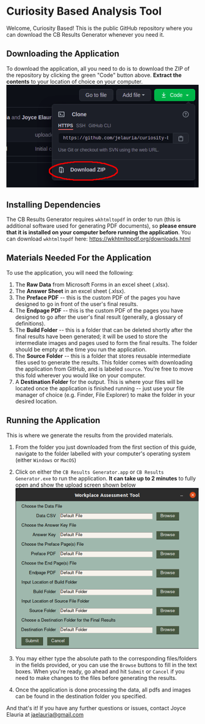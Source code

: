 # Curiosity Based Analysis Tool

Welcome, Curiosity Based! This is the public GitHub repository where you can download the CB Results Generator whenever you need it.

## Downloading the Application
To download the application, all you need to do is to download the ZIP of the repository by clicking the green "Code" button above. **Extract the contents** to your location of choice on your computer.
![A screenshot of the button you need to click to download the application](./imgs/git.png)

## Installing Dependencies
The CB Results Generator requires `wkhtmltopdf` in order to run (this is additional software used for generating PDF documents), so **please ensure that it is installed on your computer before running the application**. You can download `wkhtmltopdf` here: https://wkhtmltopdf.org/downloads.html

## Materials Needed For the Application
To use the application, you will need the following:
1. The **Raw Data** from Microsoft Forms in an excel sheet (.xlsx).
2. The **Answer Sheet** in an excel sheet (.xlsx).
3. The **Preface PDF** -- this is the custom PDF of the pages you have designed to go in front of the user's final results.
4. The **Endpage PDF** -- this is the custom PDF of the pages you have designed to go after the user's final result (generally, a glossary of definitions).
5. The **Build Folder** -- this is a folder that can be deleted shortly after the final results have been generated; it will be used to store the intermediate images and pages used to form the final results. The folder should be empty at the time you run the application.
6. The **Source Folder** -- this is a folder that stores reusable intermediate files used to generate the results. This folder comes with downloading the application from GitHub, and is labeled `source`. You're free to move this fold wherever you would like on your computer.
7. A **Destination Folder** for the output. This is where your files will be located once the application is finished running -- just use your file manager of choice (e.g. Finder, File Explorer) to make the folder in your desired location.

## Running the Application
This is where we generate the results from the provided materials.

1. From the folder you just downloaded from the first section of this guide, navigate to the folder labelled with your computer's operating system (either `Windows` or `MacOS`)
2. Click on either the `CB Results Generator.app` or `CB Results Generator.exe` to run the application. **It can take up to 2 minutes** to fully open and show the upload screen shown below
![A screenshot of the button you need to click to download the application](./imgs/tool.png)

3. You may either type the absolute path to the corresponding files/folders in the fields provided, or you can use the `Browse` buttons to fill in the text boxes. When you're ready, go ahead and hit `Submit` or `Cancel` if you need to make changes to the files before generating the results.
4. Once the application is done processing the data, all pdfs and images can be found in the destination folder you specified.

And that's it! If you have any further questions or issues, contact Joyce Elauria at jaelauria@gmail.com
